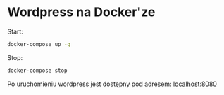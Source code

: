 # Wordpress na Docker'ze

Start:

```sh
docker-compose up -g
```

Stop:

```sh
docker-compose stop
```

Po uruchomieniu wordpress jest dostępny pod adresem:
[localhost:8080](http://localhot:8080)
